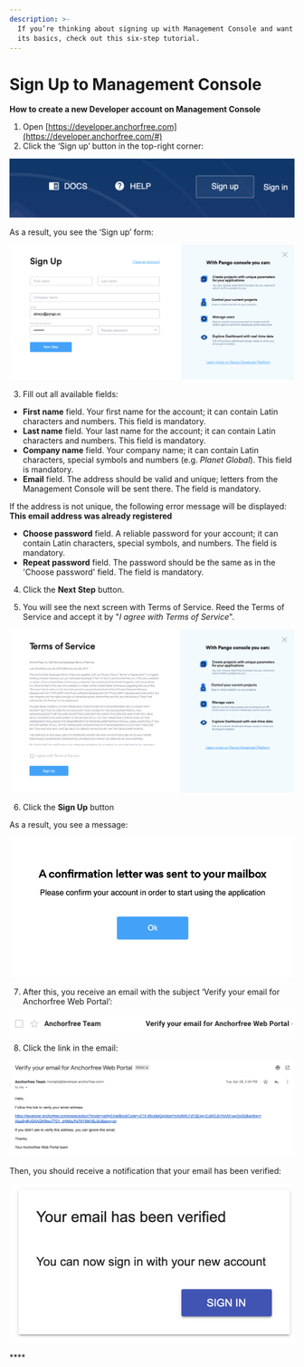```yaml
---
description: >-
  If you’re thinking about signing up with Management Console and want to learn
  its basics, check out this six-step tutorial.
---
```


# Sign Up to Management Console

**How to create a new Developer account on Management Console**

1. Open [https://developer.anchorfree.com](https://developer.anchorfree.com/#)
2. Click the ‘Sign up’ button in the top-right corner:

![](../.gitbook/assets/sign_up_button.png)

As a result, you see the ‘Sign up’ form:

![](../.gitbook/assets/signup.png)

3.  Fill out all available fields:

* **First name** field. Your first name for the account; it can contain Latin characters and numbers. This field is mandatory.
* **Last name** field. Your last name for the account; it can contain Latin characters and numbers. This field is mandatory.
* **Company name** field. Your company name; it can contain Latin characters, special symbols and numbers \(e.g. _Planet Global_\). This field is mandatory.
* **Email** field. The address should be valid and unique; letters from the Management Console will be sent there. The field is mandatory.

If the address is not unique, the following error message will be displayed: **This email address was already registered**

* **Choose password** field. A reliable password for your account; it can contain Latin characters, special symbols, and numbers. The field is mandatory.
* **Repeat password** field. The password should be the same as in the 'Choose password' field. The field is mandatory.

4. Click the **Next Step** button.

5. You will see the next screen with Terms of Service. Reed the Terms of Service and accept it by "_I agree with Terms of Service_".

![](../.gitbook/assets/signup_tos.png)

6.   Click the **Sign Up** button

As a result, you see a message:

![](../.gitbook/assets/signup_confirmation.png)

7.   After this, you receive an email with the subject ‘Verify your email for Anchorfree Web Portal’:

![](../.gitbook/assets/email_subject.png)

8.  Click the link in the email:

![](../.gitbook/assets/email_body.png)

Then, you should receive a notification that your email has been verified:

![](../.gitbook/assets/email_verified_popup.png)

\*\*\*\*

